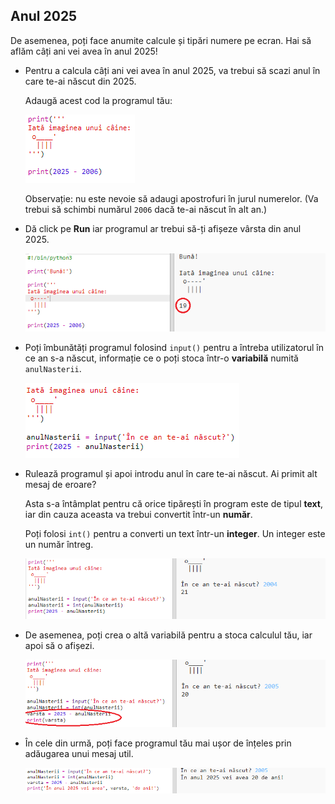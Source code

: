 ## Anul 2025

De asemenea, poți face anumite calcule și tipări numere pe ecran. Hai să aflăm câți ani vei avea în anul 2025!

+ Pentru a calcula câți ani vei avea în anul 2025, va trebui să scazi anul în care te-ai născut din 2025.
    
    Adaugă acest cod la programul tău:
    
    ![captură de ecran](images/me-calc.png)
    
    Observație: nu este nevoie să adaugi apostrofuri în jurul numerelor. (Va trebui să schimbi numărul `2006` dacă te-ai născut în alt an.)

+ Dă click pe **Run** iar programul ar trebui să-ți afișeze vârsta din anul 2025.
    
    ![captură de ecran](images/me-calc-run.png)

+ Poți îmbunătăți programul folosind `input()` pentru a întreba utilizatorul în ce an s-a născut, informație ce o poți stoca într-o **variabilă** numită `anulNasterii`.
    
    ![captură de ecran](images/me-input.png)

+ Rulează programul și apoi introdu anul în care te-ai născut. Ai primit alt mesaj de eroare?
    
    Asta s-a întâmplat pentru că orice tipărești în program este de tipul **text**, iar din cauza aceasta va trebui convertit într-un **număr**.
    
    Poți folosi `int()` pentru a converti un text într-un **integer**. Un integer este un număr întreg.
    
    ![captură de ecran](images/me-input-test.png)

+ De asemenea, poți crea o altă variabilă pentru a stoca calculul tău, iar apoi să o afișezi.
    
    ![captură de ecran](images/me-result-variable.png)

+ În cele din urmă, poți face programul tău mai ușor de înțeles prin adăugarea unui mesaj util.
    
    ![captură de ecran](images/me-message.png)